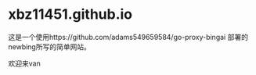 # xbz11451.github.io

这是一个使用https://github.com/adams549659584/go-proxy-bingai 部署的newbing所写的简单网站。

欢迎来van
